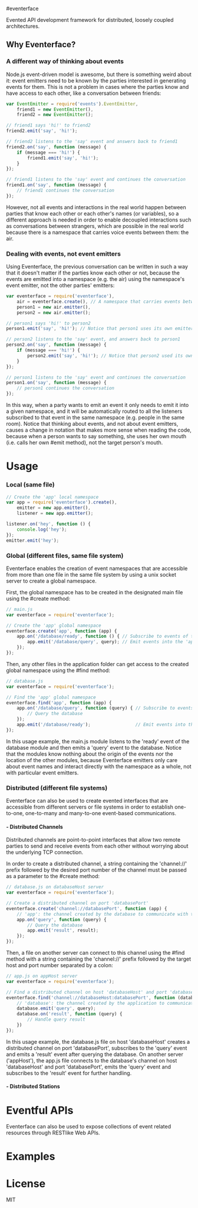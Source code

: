 #eventerface

Evented API development framework for distributed, loosely coupled architectures.

## Why Eventerface? 

### A different way of thinking about events

Node.js event-driven model is awesome, but there is something weird about it: event emitters need to be known by the parties interested in generating events for them. This is not a problem in cases where the parties know and have access to each other, like a conversation between friends:

``` js
var EventEmitter = require('events').EventEmitter,
    friend1 = new EventEmitter(),
    friend2 = new EventEmitter();

// friend1 says 'hi!' to friend2
friend2.emit('say', 'hi!');

// friend2 listens to the 'say' event and answers back to friend1
friend2.on('say', function (message) {
    if (message === 'hi!') {
        friend1.emit('say', 'hi!');
    }
});

// friend1 listens to the 'say' event and continues the conversation
friend1.on('say', function (message) {
    // friend1 continues the conversation
});
```  

However, not all events and interactions in the real world happen between parties that know each other or each other's names (or variables), so a different approach is needed in order to enable decoupled interactions such as conversations between strangers, which are possible in the real world because there is a namespace that carries voice events between them: the air.

### Dealing with events, not event emitters

Using Eventerface, the previous conversation can be written in such a way that it doesn't matter if the parties know each other or not, because the events are emitted into a namespace (e.g. the air) using the namespace's event emitter, not the other parties' emitters:

``` js
var eventerface = require('eventerface'),
    air = eventerface.create(), // A namespace that carries events between the member parties
    person1 = new air.emitter(),
    person2 = new air.emitter();

// person1 says 'hi!' to person2
person1.emit('say', 'hi!'); // Notice that person1 uses its own emitter instead of person2's

// person2 listens to the 'say' event, and answers back to person1
person2.on('say', function (message) {
    if (message === 'hi!') {
        person2.emit('say', 'hi!'); // Notice that person2 used its own emitter, not person1's
    }
});

// person1 listens to the 'say' event and continues the conversation
person1.on('say', function (message) {
    // person1 continues the conversation
});

```  

In this way, when a party wants to emit an event it only needs to emit it into a given namespace, and it will be automatically routed to all the listeners subscribed to that event in the same namespace (e.g. people in the same room). Notice that thinking about events, and not about event emitters, causes a change in notation that makes more sense when reading the code, because when a person wants to say something, she uses her own mouth (i.e. calls her own #emit method), not the target person's mouth.

# Usage

### Local (same file)
``` js
// Create the 'app' local namespace
var app = require('eventerface').create(),
    emitter = new app.emitter(),
    listener = new app.emitter();

listener.on('hey', function () {
    console.log('hey');
});
emitter.emit('hey');
```  

### Global (different files, same file system)
Eventerface enables the creation of event namespaces that are accessible from more than one file in the same file system by using a unix socket server to create a global namespace.

First, the global namespace has to be created in the designated main file using the #create method:
``` js
// main.js
var eventerface = require('eventerface');

// Create the 'app' global namespace
eventerface.create('app', function (app) {
    app.on('/database/ready', function () { // Subscribe to events of the 'app' namespace
        app.emit('/database/query', query); // Emit events into the 'app' namespace
    });
});
```  

Then, any other files in the application folder can get access to the created global namespace using the #find method:
``` js
// database.js
var eventerface = require('eventerface');

// Find the 'app' global namespace
eventerface.find('app', function (app) {
    app.on('/database/query', function (query) { // Subscribe to events of the 'app' namespace
        // Query the database
    });
    app.emit('/database/ready');                 // Emit events into the 'app' namespace
});
```  

In this usage example, the main.js module listens to the 'ready' event of the database module and then emits a 'query' event to the database. Notice that the modules know nothing about the origin of the events nor the location of the other modules, because Eventerface emitters only care about event names and interact directly with the namespace as a whole, not with particular event emitters.

### Distributed (different file systems)
Eventerface can also be used to create evented interfaces that are accessible from different servers or file systems in order to establish one-to-one, one-to-many and many-to-one event-based communications.

#### - Distributed Channels
Distributed channels are point-to-point interfaces that allow two remote parties to send and receive events from each other without worrying about the underlying TCP connection.

In order to create a distributed channel, a string containing the 'channel://' prefix followed by the desired port number of the channel must be passed as a parameter to the #create method:

``` js
// database.js on databaseHost server
var eventerface = require('eventerface');

// Create a distributed channel on port 'databasePort'
eventerface.create('channel://databasePort', function (app) {
    // 'app': the channel created by the database to communicate with the application
    app.on('query', function (query) {
        // Query the database
        app.emit('result', result);
    });
});
```  

Then, a file on another server can connect to this channel using the #find method with a string containing the 'channel://' prefix followed by the target host and port number separated by a colon:

``` js
// app.js on appHost server
var eventerface = require('eventerface');

// Find a distributed channel on host 'databaseHost' and port 'databasePort'
eventerface.find('channel://databaseHost:databasePort', function (database) { 
    // 'database': the channel created by the application to communicate with the database
    database.emit('query', query);
    database.on('result', function (query) {
        // Handle query result
    })
});
```  

In this usage example, the database.js file on host 'databaseHost' creates a distributed channel on port 'databasePort', subscribes to the 'query' event and emits a 'result' event after querying the database. On another server ('appHost'), the app.js file connects to the database's channel on host 'databaseHost' and port 'databasePort', emits the 'query' event and subscribes to the 'result' event for further handling.

#### - Distributed Stations

# Eventful APIs
Eventerface can also be used to expose collections of event related resources through RESTlike Web APIs.

# Examples

# License
MIT



